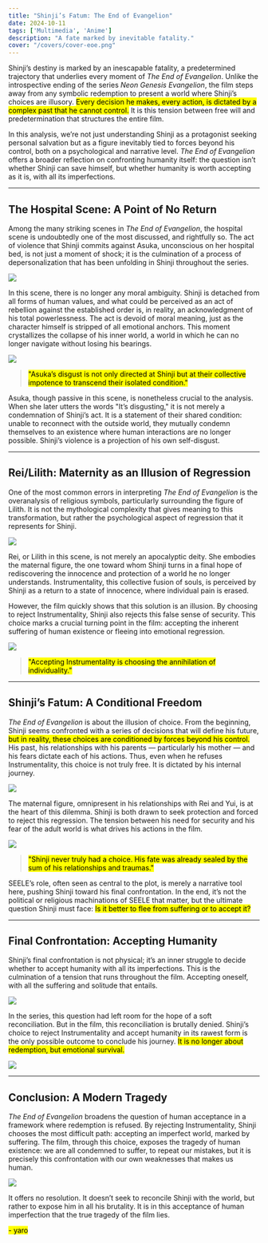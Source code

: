 ```yaml
---
title: "Shinji’s Fatum: The End of Evangelion"
date: 2024-10-11
tags: ['Multimedia', 'Anime']
description: "A fate marked by inevitable fatality."
cover: "/covers/cover-eoe.png"
---
```


Shinji’s destiny is marked by an inescapable fatality, a predetermined trajectory that underlies every moment of *The End of Evangelion*. Unlike the introspective ending of the series *Neon Genesis Evangelion*, the film steps away from any symbolic redemption to present a world where Shinji’s choices are illusory. <mark>Every decision he makes, every action, is dictated by a complex past that he cannot control.</mark> It is this tension between free will and predetermination that structures the entire film.

In this analysis, we’re not just understanding Shinji as a protagonist seeking personal salvation but as a figure inevitably tied to forces beyond his control, both on a psychological and narrative level. *The End of Evangelion* offers a broader reflection on confronting humanity itself: the question isn’t whether Shinji can save himself, but whether humanity is worth accepting as it is, with all its imperfections.

---

## The Hospital Scene: A Point of No Return

Among the many striking scenes in *The End of Evangelion*, the hospital scene is undoubtedly one of the most discussed, and rightfully so. The act of violence that Shinji commits against Asuka, unconscious on her hospital bed, is not just a moment of shock; it is the culmination of a process of depersonalization that has been unfolding in Shinji throughout the series.

![](image-128.png)

In this scene, there is no longer any moral ambiguity. Shinji is detached from all forms of human values, and what could be perceived as an act of rebellion against the established order is, in reality, an acknowledgment of his total powerlessness. The act is devoid of moral meaning, just as the character himself is stripped of all emotional anchors. This moment crystallizes the collapse of his inner world, a world in which he can no longer navigate without losing his bearings.

![](image-130.png)

> <mark>"Asuka’s disgust is not only directed at Shinji but at their collective impotence to transcend their isolated condition."</mark>

Asuka, though passive in this scene, is nonetheless crucial to the analysis. When she later utters the words "It’s disgusting," it is not merely a condemnation of Shinji’s act. It is a statement of their shared condition: unable to reconnect with the outside world, they mutually condemn themselves to an existence where human interactions are no longer possible. Shinji’s violence is a projection of his own self-disgust.

---

## Rei/Lilith: Maternity as an Illusion of Regression

One of the most common errors in interpreting *The End of Evangelion* is the overanalysis of religious symbols, particularly surrounding the figure of Lilith. It is not the mythological complexity that gives meaning to this transformation, but rather the psychological aspect of regression that it represents for Shinji.

![](image-133.png)

Rei, or Lilith in this scene, is not merely an apocalyptic deity. She embodies the maternal figure, the one toward whom Shinji turns in a final hope of rediscovering the innocence and protection of a world he no longer understands. Instrumentality, this collective fusion of souls, is perceived by Shinji as a return to a state of innocence, where individual pain is erased.

However, the film quickly shows that this solution is an illusion. By choosing to reject Instrumentality, Shinji also rejects this false sense of security. This choice marks a crucial turning point in the film: accepting the inherent suffering of human existence or fleeing into emotional regression.

![](image-131.png)

> <mark>"Accepting Instrumentality is choosing the annihilation of individuality."</mark>

---

## Shinji’s Fatum: A Conditional Freedom

*The End of Evangelion* is about the illusion of choice. From the beginning, Shinji seems confronted with a series of decisions that will define his future, <mark>but in reality, these choices are conditioned by forces beyond his control.</mark> His past, his relationships with his parents — particularly his mother — and his fears dictate each of his actions. Thus, even when he refuses Instrumentality, this choice is not truly free. It is dictated by his internal journey.

![](b8866afce449f1262a11b300a31bcbe8.jpg)

The maternal figure, omnipresent in his relationships with Rei and Yui, is at the heart of this dilemma. Shinji is both drawn to seek protection and forced to reject this regression. The tension between his need for security and his fear of the adult world is what drives his actions in the film.

![](image-132.png)

> <mark>"Shinji never truly had a choice. His fate was already sealed by the sum of his relationships and traumas."</mark>

SEELE’s role, often seen as central to the plot, is merely a narrative tool here, pushing Shinji toward his final confrontation. In the end, it’s not the political or religious machinations of SEELE that matter, but the ultimate question Shinji must face: <mark>Is it better to flee from suffering or to accept it?</mark>

---

## Final Confrontation: Accepting Humanity

Shinji’s final confrontation is not physical; it’s an inner struggle to decide whether to accept humanity with all its imperfections. This is the culmination of a tension that runs throughout the film. Accepting oneself, with all the suffering and solitude that entails.

![](image-134.png)

In the series, this question had left room for the hope of a soft reconciliation. But in the film, this reconciliation is brutally denied. Shinji’s choice to reject Instrumentality and accept humanity in its rawest form is the only possible outcome to conclude his journey. <mark>It is no longer about redemption, but emotional survival.</mark>

![](image-135.png)

---

## Conclusion: A Modern Tragedy

*The End of Evangelion* broadens the question of human acceptance in a framework where redemption is refused. By rejecting Instrumentality, Shinji chooses the most difficult path: accepting an imperfect world, marked by suffering. The film, through this choice, exposes the tragedy of human existence: we are all condemned to suffer, to repeat our mistakes, but it is precisely this confrontation with our own weaknesses that makes us human.

![](image-136.png)

It offers no resolution. It doesn’t seek to reconcile Shinji with the world, but rather to expose him in all his brutality. It is in this acceptance of human imperfection that the true tragedy of the film lies.

<mark>- yaro</mark>
